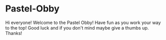# Pastel-Obby
Hi everyone! Welcome to the Pastel Obby! Have fun as you work your way to the top! Good luck and if you don't mind maybe give a thumbs up. Thanks! 
